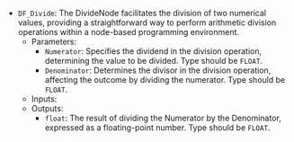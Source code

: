 - `DF_Divide`: The DivideNode facilitates the division of two numerical values, providing a straightforward way to perform arithmetic division operations within a node-based programming environment.
    - Parameters:
        - `Numerator`: Specifies the dividend in the division operation, determining the value to be divided. Type should be `FLOAT`.
        - `Denominator`: Determines the divisor in the division operation, affecting the outcome by dividing the numerator. Type should be `FLOAT`.
    - Inputs:
    - Outputs:
        - `float`: The result of dividing the Numerator by the Denominator, expressed as a floating-point number. Type should be `FLOAT`.
